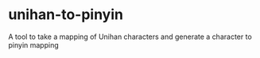 # unihan-to-pinyin
A tool to take a mapping of Unihan characters and generate a character to pinyin mapping
